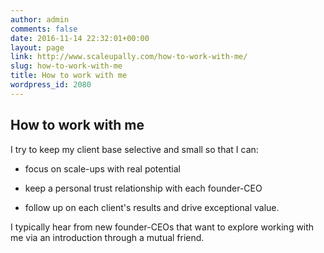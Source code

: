 ```yaml
---
author: admin
comments: false
date: 2016-11-14 22:32:01+00:00
layout: page
link: http://www.scaleupally.com/how-to-work-with-me/
slug: how-to-work-with-me
title: How to work with me
wordpress_id: 2080
---
```


## How to work with me


I try to keep my client base selective and small so that I can:



 	
  * focus on scale-ups with real potential

 	
  * keep a personal trust relationship with each founder-CEO

 	
  * follow up on each client's results and drive exceptional value.


I typically hear from new founder-CEOs that want to explore working with me via an introduction through a mutual friend.
